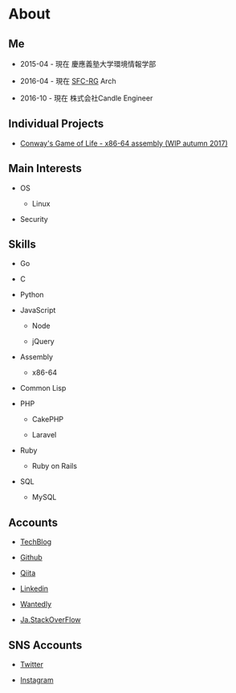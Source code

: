 
<!-- Global site tag (gtag.js) - Google Analytics -->
<script async src="https://www.googletagmanager.com/gtag/js?id=UA-105143295-2"></script>
<script>
  window.dataLayer = window.dataLayer || [];
  function gtag(){dataLayer.push(arguments);}
  gtag('js', new Date());

  gtag('config', 'UA-105143295-2');
</script>

# About

## Me

- 2015-04 - 現在 慶應義塾大学環境情報学部

- 2016-04 - 現在 [SFC-RG](https://rg.sfc.keio.ac.jp/) Arch

- 2016-10 - 現在 株式会社Candle Engineer

## Individual Projects

- [Conway's Game of Life - x86-64 assembly (WIP autumn 2017)](https://github.com/dooooooooinggggg/lifegame)

## Main Interests

- OS

    - Linux

- Security

## Skills

- Go

- C

- Python

- JavaScript

    - Node

    - jQuery

- Assembly

    - x86-64

- Common Lisp

- PHP

    - CakePHP

    - Laravel

- Ruby

    - Ruby on Rails

- SQL

    - MySQL


## Accounts

- [TechBlog](http://www.ishikawa.tech/)

- [Github](https://github.com/dooooooooinggggg)

- [Qiita](https://qiita.com/dooooooooinggggg)

- [Linkedin](https://www.linkedin.com/in/tatsunori-ishikawa/)

- [Wantedly](https://www.wantedly.com/users/18456082)

- [Ja.StackOverFlow](https://ja.stackoverflow.com/users/28070/dooooooooinggggg)

## SNS Accounts

- [Twitter](https://twitter.com/ggggniooooooood)

- [Instagram](https://www.instagram.com/dooooooooinggggg/)
